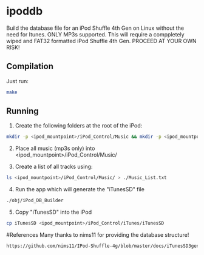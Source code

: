 # ipoddb

Build the database file for an iPod Shuffle 4th Gen on Linux without the need for Itunes. ONLY MP3s supported.
This will require a comppletely wiped and FAT32 formatted iPod Shuffle 4th Gen. PROCEED AT YOUR OWN RISK!

## Compilation
Just run:
```bash
make
```
## Running

1. Create the following folders at the root of the iPod:
```bash
mkdir -p <ipod_mountpoint>/iPod_Control/Music && mkdir -p <ipod_mountpoint>/iPod_Control/iTunes
```

2. Place all music (mp3s only) into <ipod_mountpoint>/iPod_Control/Music/

3. Create a list of all tracks using:
```bash
ls <ipod_mountpoint>/iPod_Control/Music/ > ./Music_List.txt
```

4. Run the app which will generate the "iTunesSD" file
```bash
./obj/iPod_DB_Builder
```

5. Copy "iTunesSD" into the iPod
```bash
cp iTunesSD <ipod_mountpoint>/iPod_Control/iTunes/iTunesSD
```

#References
Many thanks to nims11 for providing the database structure!
```bash
https://github.com/nims11/IPod-Shuffle-4g/blob/master/docs/iTunesSD3gen.md
```
